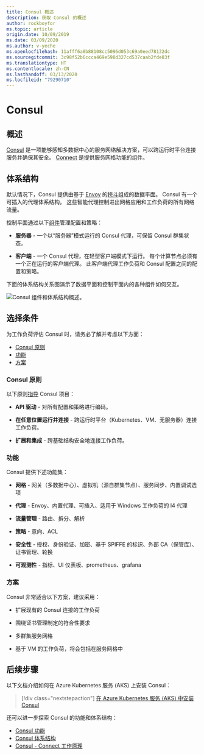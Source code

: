 ```yaml
---
title: Consul 概述
description: 获取 Consul 的概述
author: rockboyfor
ms.topic: article
origin.date: 10/09/2019
ms.date: 03/09/2020
ms.author: v-yeche
ms.openlocfilehash: 11afff6a8b88108cc5096d053c69a0eed78132dc
ms.sourcegitcommit: 3c98f52b6ccca469e598d327cd537caab2fde83f
ms.translationtype: HT
ms.contentlocale: zh-CN
ms.lasthandoff: 03/13/2020
ms.locfileid: "79290710"
---
```

# <a name="consul"></a>Consul

## <a name="overview"></a>概述

[Consul][consul] 是一项能够感知多数据中心的服务网络解决方案，可以跨运行时平台连接服务并确保其安全。 [Connect][consul-features] 是提供服务网格功能的组件。

## <a name="architecture"></a>体系结构

默认情况下，Consul 提供由基于 [Envoy][envoy-proxy] 的[挎斗][consul-sidecar]组成的数据平面。 Consul 有一个可插入的代理体系结构。 这些智能代理控制进出网格应用和工作负荷的所有网络流量。

控制平面通过以下[组件][consul-architecture]管理配置和策略：

- **服务器** - 一个以“服务器”模式运行的 Consul 代理，可保留 Consul 群集状态。

- **客户端** - 一个 Consul 代理，在轻型客户端模式下运行。 每个计算节点必须有一个正在运行的客户端代理。 此客户端代理工作负荷和 Consul 配置之间的配置和策略。 

下面的体系结构关系图演示了数据平面和控制平面内的各种组件如何交互。

![Consul 组件和体系结构概述。](media/servicemesh/consul/about-architecture.png)

## <a name="selection-criteria"></a>选择条件

为工作负荷评估 Consul 时，请务必了解并考虑以下方面：

- [Consul 原则](#consul-principles)
- [功能](#capabilities)
- [方案](#scenarios)

### <a name="consul-principles"></a>Consul 原则

以下原则[指导][consul-principles] Consul 项目：

- **API 驱动** - 对所有配置和策略进行编码。

- **在任意位置运行并连接** - 跨运行时平台（Kubernetes、VM、无服务器）连接工作负荷。

- **扩展和集成** - 跨基础结构安全地连接工作负荷。

### <a name="capabilities"></a>功能

Consul 提供下述功能集：

- **网格** - 网关（多数据中心）、虚拟机（源自群集节点）、服务同步、内置调试选项

- **代理** - Envoy、内置代理、可插入、适用于 Windows 工作负荷的 l4 代理

- **流量管理** - 路由、拆分、解析

- **策略** - 意向、ACL

- **安全性** - 授权、身份验证、加密、基于 SPIFFE 的标识、外部 CA（保管库）、证书管理、轮换

- **可观测性** - 指标、UI 仪表板、prometheus、grafana

### <a name="scenarios"></a>方案

Consul 非常适合以下方案，建议采用：

- 扩展现有的 Consul 连接的工作负荷

- 围绕证书管理制定的符合性要求

- 多群集服务网格

- 基于 VM 的工作负荷，将会包括在服务网格中

## <a name="next-steps"></a>后续步骤

以下文档介绍如何在 Azure Kubernetes 服务 (AKS) 上安装 Consul：

> [!div class="nextstepaction"]
> [在 Azure Kubernetes 服务 (AKS) 中安装 Consul][consul-install]

还可以进一步探索 Consul 的功能和体系结构：

- [Consul 功能][consul-features]
- [Consul 体系结构][consul-architecture]
- [Consul - Connect 工作原理][consul-how-connect-works]

<!-- LINKS - external -->

[consul]: https://www.consul.io/mesh.html
[consul-features]: https://www.consul.io/docs/connect/index.html
[consul-architecture]: https://www.consul.io/docs/internals/architecture.html
[consul-sidecar]: https://www.consul.io/docs/connect/proxies.html
[consul-how-connect-works]: https://www.consul.io/docs/connect/connect-internals.html
[consul-principles]: https://www.consul.io/

[envoy-proxy]: https://www.envoyproxy.io/
[grafana]: https://grafana.com/
[prometheus]: https://prometheus.io/

<!-- LINKS - internal -->

[consul-install]: ./servicemesh-consul-install.md

<!-- Update_Description: update meta properties, wording update, update link -->